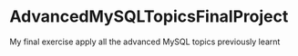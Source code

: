 # AdvancedMySQLTopicsFinalProject
My final exercise apply all the advanced MySQL topics previously learnt

